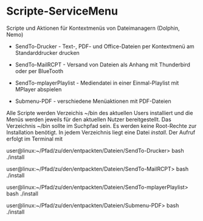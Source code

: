 # Scripte-ServiceMenu
Scripte und Aktionen für Kontextmenüs von Dateimanagern (Dolphin, Nemo)

- SendTo-Drucker - Text-, PDF- und Office-Dateien per Kontextmenü am Standarddrucker drucken

- SendTo-MailRCPT - Versand von Dateien als Anhang mit Thunderbird oder per BlueTooth

- SendTo-mplayerPlaylist - Mediendatei in einer Einmal-Playlist mit MPlayer abspielen

- Submenu-PDF - verschiedene Menüaktionen mit PDF-Dateien

Alle Scripte werden Verzeichis ~/bin des aktuellen Users installiert und die
Menüs werden jeweils für den aktuellen Nutzer bereitgestellt.
Das Verzeichnis ~/bin sollte im Suchpfad sein. Es werden keine Root-Rechte
zur Installation benötigt. In jedem Verzeichnis liegt eine Datei _install_.
Der Aufruf erfolgt im Terminal mit

user@linux:~/Pfad/zu/den/entpackten/Dateien/SendTo-Drucker> bash ./install

user@linux:~/Pfad/zu/den/entpackten/Dateien/SendTo-MailRCPT> bash ./install

user@linux:~/Pfad/zu/den/entpackten/Dateien/SendTo-mplayerPlaylist> bash ./install

user@linux:~/Pfad/zu/den/entpackten/Dateien/Submenu-PDF> bash ./install
